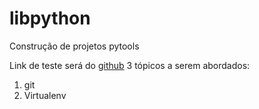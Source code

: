 # libpython
Construção de projetos pytools


Link de teste será do [github](https://github.com/Luiz-Lins)
3
tópicos a serem abordados:
1. git
2. Virtualenv
